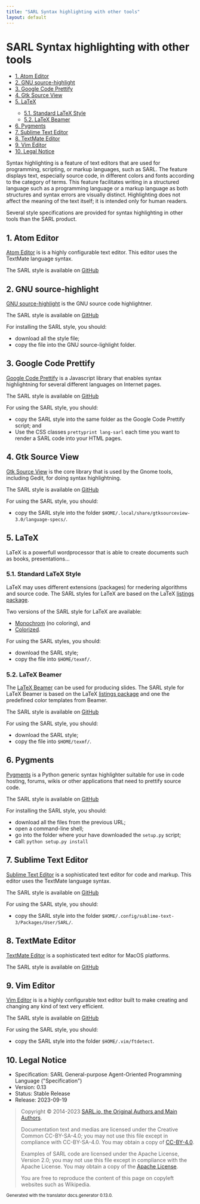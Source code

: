 ```yaml
---
title: "SARL Syntax highlighting with other tools"
layout: default
---
```


# SARL Syntax highlighting with other tools


<ul class="page_outline" id="page_outline">

<li><a href="#1-atom-editor">1. Atom Editor</a></li>
<li><a href="#2-gnu-source-highlight">2. GNU source-highlight</a></li>
<li><a href="#3-google-code-prettify">3. Google Code Prettify</a></li>
<li><a href="#4-gtk-source-view">4. Gtk Source View</a></li>
<li><a href="#5-latex">5. LaTeX</a></li>
<ul>
  <li><a href="#51-standard-latex-style">5.1. Standard LaTeX Style</a></li>
  <li><a href="#52-latex-beamer">5.2. LaTeX Beamer</a></li>
</ul>
<li><a href="#6-pygments">6. Pygments</a></li>
<li><a href="#7-sublime-text-editor">7. Sublime Text Editor</a></li>
<li><a href="#8-textmate-editor">8. TextMate Editor</a></li>
<li><a href="#9-vim-editor">9. Vim Editor</a></li>
<li><a href="#10-legal-notice">10. Legal Notice</a></li>

</ul>


Syntax highlighting is a feature of text editors that are used for programming, scripting, or markup languages, such as SARL.
The feature displays text, especially source code, in different colors and fonts according to the category of terms.
This feature facilitates writing in a structured language such as a programming language or a markup language as both structures
and syntax errors are visually distinct. Highlighting does not affect the meaning of the text itself; it is intended only for human readers.

Several style specifications are provided for syntax highlighting in other tools than the SARL product.


## 1. Atom Editor

[Atom Editor](https://atom.io/) is is a highly configurable text editor.
This editor uses the TextMate language syntax.

The SARL style is available on [GitHub](https://raw.githubusercontent.com/sarl/sarl/master/formatting-styles/textmate/sarl.tmLanguage)


## 2. GNU source-highlight

[GNU source-highlight](https://www.gnu.org/software/src-highlite/) is the GNU source code highlightner.

The SARL style is available on [GitHub](https://raw.githubusercontent.com/sarl/sarl/master/formatting-styles/source-highlight/sarl.lang)

For installing the SARL style, you should:

* download all the style file;
* copy the file into the GNU source-lighlight folder.


## 3. Google Code Prettify

[Google Code Prettify](https://github.com/google/code-prettify) is a Javascript library that enables syntax highlightning for several
different languages on Internet pages.

The SARL style is available on [GitHub](https://raw.githubusercontent.com/sarl/sarl/master/formatting-styles/gtk/sarl.lang)

For using the SARL style, you should:

* copy the SARL style into the same folder as the Google Code Prettify script; and
* Use the CSS classes `prettyprint lang-sarl` each time you want to render a SARL code into your HTML pages.


## 4. Gtk Source View

[Gtk Source View](https://wiki.gnome.org/Projects/GtkSourceView) is the core library that is used by the Gnome tools, including Gedit,
for doing syntax highlightning.

The SARL style is available on [GitHub](https://raw.githubusercontent.com/sarl/sarl/master/formatting-styles/prettify/lang-sarl.js)

For using the SARL style, you should:

* copy the SARL style into the folder `$HOME/.local/share/gtksourceview-3.0/language-specs/`.


## 5. LaTeX

LaTeX is a powerfull wordprocessor that is able to create documents such as books, presentations...


### 5.1. Standard LaTeX Style

LaTeX may uses different extensions (packages) for rnedering algorithms and source code.
The SARL styles for LaTeX are based on the LaTeX [listings package](https://www.ctan.org/pkg/listings).

Two versions of the SARL style for LaTeX are available:

* [Monochrom](https://raw.githubusercontent.com/sarl/sarl/master/formatting-styles/latex/sarl-listing.sty) (no coloring), and
* [Colorized](https://raw.githubusercontent.com/sarl/sarl/master/formatting-styles/latex/sarl-colorized-listing.sty).

For using the SARL styles, you should:

* download the SARL style;
* copy the file into `$HOME/texmf/`.


### 5.2. LaTeX Beamer

The [LaTeX Beamer](https://www.ctan.org/tex-archive/macros/latex/contrib/beamer) can be used for pro­duc­ing slides.
The SARL style for LaTeX Beamer is based on the LaTeX [listings package](https://www.ctan.org/pkg/listings) and one the predefined color templates from Beamer.

The SARL style is available on [GitHub](https://raw.githubusercontent.com/sarl/sarl/master/formatting-styles/latex/sarl-beamer-listing.sty)

For using the SARL style, you should:

* download the SARL style;
* copy the file into `$HOME/texmf/`.


## 6. Pygments

[Pygments](http://pygments.org) is a Python generic syntax highlighter suitable for use in code hosting, forums, wikis or other applications that need to prettify source code.

The SARL style is available on [GitHub](https://github.com/sarl/sarl/tree/master/formatting-styles/pygments/)

For installing the SARL style, you should:

* download all the files from the previous URL;
* open a command-line shell;
* go into the folder where your have downloaded the `setup.py` script;
* call: `python setup.py install`


## 7. Sublime Text Editor

[Sublime Text Editor](https://www.sublimetext.com/) is a sophisticated text editor for code and markup.
This editor uses the TextMate language syntax.

The SARL style is available on [GitHub](https://raw.githubusercontent.com/sarl/sarl/master/formatting-styles/textmate/sarl.tmLanguage)

For using the SARL style, you should:

* copy the SARL style into the folder `$HOME/.config/sublime-text-3/Packages/User/SARL/`.


## 8. TextMate Editor

[TextMate Editor](https://macromates.com/) is a sophisticated text editor for MacOS platforms.

The SARL style is available on [GitHub](https://raw.githubusercontent.com/sarl/sarl/master/formatting-styles/textmate/sarl.tmLanguage)


## 9. Vim Editor

[Vim Editor](http://www.vim.org/) is is a highly configurable text editor built to make creating and
changing any kind of text very efficient.

The SARL style is available on [GitHub](https://raw.githubusercontent.com/sarl/sarl/master/formatting-styles/vim/sarl.vim)

For using the SARL style, you should:

* copy the SARL style into the folder `$HOME/.vim/ftdetect`.



## 10. Legal Notice

* Specification: SARL General-purpose Agent-Oriented Programming Language ("Specification")
* Version: 0.13
* Status: Stable Release
* Release: 2023-09-19

> Copyright &copy; 2014-2023 [SARL.io, the Original Authors and Main Authors](https://www.sarl.io/about/index.html).
>
> Documentation text and medias are licensed under the Creative Common CC-BY-SA-4.0;
> you may not use this file except in compliance with CC-BY-SA-4.0.
> You may obtain a copy of [CC-BY-4.0](https://creativecommons.org/licenses/by-sa/4.0/deed.en).
>
> Examples of SARL code are licensed under the Apache License, Version 2.0;
> you may not use this file except in compliance with the Apache License.
> You may obtain a copy of the [Apache License](http://www.apache.org/licenses/LICENSE-2.0).
>
> You are free to reproduce the content of this page on copyleft websites such as Wikipedia.

<small>Generated with the translator docs.generator 0.13.0.</small>
